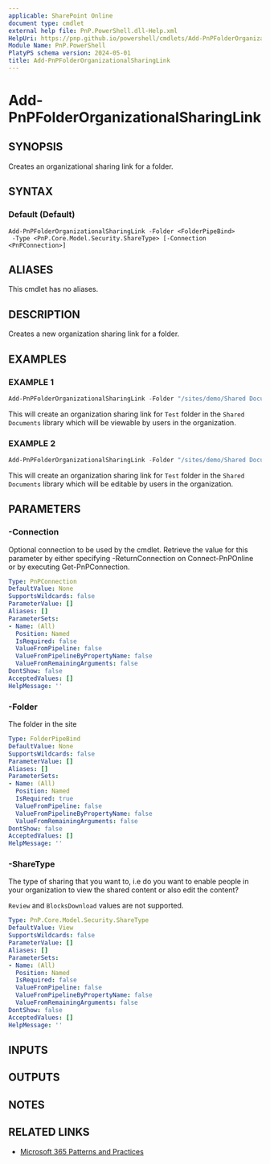 ```yaml
---
applicable: SharePoint Online
document type: cmdlet
external help file: PnP.PowerShell.dll-Help.xml
HelpUri: https://pnp.github.io/powershell/cmdlets/Add-PnPFolderOrganizationalSharingLink.html
Module Name: PnP.PowerShell
PlatyPS schema version: 2024-05-01
title: Add-PnPFolderOrganizationalSharingLink
---
```


# Add-PnPFolderOrganizationalSharingLink

## SYNOPSIS

Creates an organizational sharing link for a folder.

## SYNTAX

### Default (Default)

```
Add-PnPFolderOrganizationalSharingLink -Folder <FolderPipeBind>
 -Type <PnP.Core.Model.Security.ShareType> [-Connection <PnPConnection>]
```

## ALIASES

This cmdlet has no aliases.

## DESCRIPTION

Creates a new organization sharing link for a folder.

## EXAMPLES

### EXAMPLE 1

```powershell
Add-PnPFolderOrganizationalSharingLink -Folder "/sites/demo/Shared Documents/Test"
```

This will create an organization sharing link for `Test` folder in the `Shared Documents` library which will be viewable by users in the organization.

### EXAMPLE 2

```powershell
Add-PnPFolderOrganizationalSharingLink -Folder "/sites/demo/Shared Documents/Test" -Type Edit
```

This will create an organization sharing link for `Test` folder in the `Shared Documents` library which will be editable by users in the organization.

## PARAMETERS

### -Connection

Optional connection to be used by the cmdlet. Retrieve the value for this parameter by either specifying -ReturnConnection on Connect-PnPOnline or by executing Get-PnPConnection.

```yaml
Type: PnPConnection
DefaultValue: None
SupportsWildcards: false
ParameterValue: []
Aliases: []
ParameterSets:
- Name: (All)
  Position: Named
  IsRequired: false
  ValueFromPipeline: false
  ValueFromPipelineByPropertyName: false
  ValueFromRemainingArguments: false
DontShow: false
AcceptedValues: []
HelpMessage: ''
```

### -Folder

The folder in the site

```yaml
Type: FolderPipeBind
DefaultValue: None
SupportsWildcards: false
ParameterValue: []
Aliases: []
ParameterSets:
- Name: (All)
  Position: Named
  IsRequired: true
  ValueFromPipeline: false
  ValueFromPipelineByPropertyName: false
  ValueFromRemainingArguments: false
DontShow: false
AcceptedValues: []
HelpMessage: ''
```

### -ShareType

The type of sharing that you want to, i.e do you want to enable people in your organization to view the shared content or also edit the content?

`Review` and `BlocksDownload` values are not supported.

```yaml
Type: PnP.Core.Model.Security.ShareType
DefaultValue: View
SupportsWildcards: false
ParameterValue: []
Aliases: []
ParameterSets:
- Name: (All)
  Position: Named
  IsRequired: false
  ValueFromPipeline: false
  ValueFromPipelineByPropertyName: false
  ValueFromRemainingArguments: false
DontShow: false
AcceptedValues: []
HelpMessage: ''
```

## INPUTS

## OUTPUTS

## NOTES

## RELATED LINKS

- [Microsoft 365 Patterns and Practices](https://aka.ms/m365pnp)
